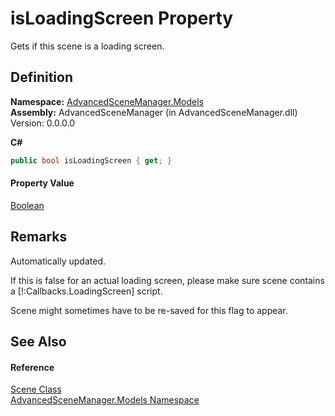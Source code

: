 # isLoadingScreen Property


Gets if this scene is a loading screen.



## Definition
**Namespace:** <a href="N_AdvancedSceneManager_Models">AdvancedSceneManager.Models</a>  
**Assembly:** AdvancedSceneManager (in AdvancedSceneManager.dll) Version: 0.0.0.0

**C#**
``` C#
public bool isLoadingScreen { get; }
```



#### Property Value
<a href="https://learn.microsoft.com/dotnet/api/system.boolean" target="_blank" rel="noopener noreferrer">Boolean</a>

## Remarks

Automatically updated.

If this is false for an actual loading screen, please make sure scene contains a [!:Callbacks.LoadingScreen] script.

Scene might sometimes have to be re-saved for this flag to appear.


## See Also


#### Reference
<a href="T_AdvancedSceneManager_Models_Scene">Scene Class</a>  
<a href="N_AdvancedSceneManager_Models">AdvancedSceneManager.Models Namespace</a>  

